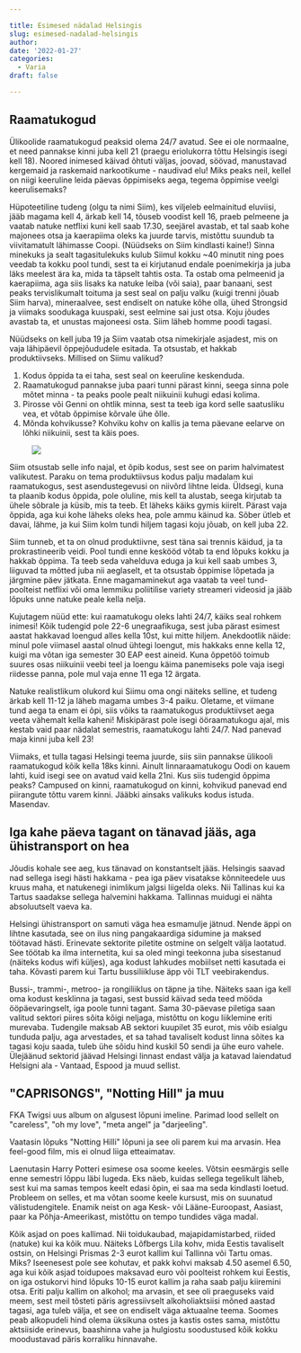 ```yaml
---

title: Esimesed nädalad Helsingis
slug: esimesed-nadalad-helsingis
author:
date: '2022-01-27'
categories:
  - Varia
draft: false

---
```


## Raamatukogud

Ülikoolide raamatukogud peaksid olema 24/7 avatud.
See ei ole normaalne, et need pannakse kinni juba kell 21 (praegu eriolukorra tõttu Helsingis isegi kell 18).
Noored inimesed käivad õhtuti väljas, joovad, söövad, manustavad kergemaid ja raskemaid narkootikume - naudivad elu!
Miks peaks neil, kellel on niigi keeruline leida päevas õppimiseks aega, tegema õppimise veelgi keerulisemaks?

Hüpoteetiline tudeng (olgu ta nimi Siim), kes viljeleb eelmainitud eluviisi, jääb magama kell 4, ärkab kell 14, tõuseb voodist kell 16, praeb pelmeene ja vaatab natuke netflixi kuni kell saab 17.30, seejärel avastab, et tal saab kohe majonees otsa ja kaerapiima oleks ka juurde tarvis, mistõttu suundub ta viivitamatult lähimasse Coopi.
(Nüüdseks on Siim kindlasti kaine!)
Sinna minekuks ja sealt tagasitulekuks kulub Siimul kokku ~40 minutit ning poes veedab ta kokku pool tundi, sest ta ei kirjutanud endale poenimekirja ja juba läks meelest ära ka, mida ta täpselt tahtis osta.
Ta ostab oma pelmeenid ja kaerapiima, aga siis lisaks ka natuke leiba (või saia), paar banaani, sest peaks tervislikumalt toituma ja sest seal on palju valku (kuigi trenni jõuab Siim harva), mineraalvee, sest endiselt on natuke kõhe olla, ühed Strongsid ja viimaks soodukaga kuuspaki, sest eelmine sai just otsa.
Koju jõudes avastab ta, et unustas majoneesi osta.
Siim läheb homme poodi tagasi.

Nüüdseks on kell juba 19 ja Siim vaatab otsa nimekirjale asjadest, mis on vaja lähipäevil õppejõududele esitada.
Ta otsustab, et hakkab produktiivseks.
Millised on Siimu valikud?
1. Kodus õppida ta ei taha, sest seal on keeruline keskenduda.
2. Raamatukogud pannakse juba paari tunni pärast kinni, seega sinna pole mõtet minna - ta peaks poole pealt niikuinii kuhugi edasi kolima.
3. Pirosse või Genni on ohtlik minna, sest ta teeb iga kord selle saatusliku vea, et võtab õppimise kõrvale ühe õlle.
4. Mõnda kohvikusse? 
Kohviku kohv on kallis ja tema päevane eelarve on lõhki niikuinii, sest ta käis poes.

<figure class="block">
  <img src="/images/Siim.png">
</figure>

Siim otsustab selle info najal, et õpib kodus, sest see on parim halvimatest valikutest.
Paraku on tema produktiivsus kodus palju madalam kui raamatukogus, sest asendustegevusi on niivõrd lihtne leida.
Üldsegi, kuna ta plaanib kodus õppida, pole oluline, mis kell ta alustab, seega kirjutab ta ühele sõbrale ja küsib, mis ta teeb.
Et läheks käiks gymis kiirelt.
Pärast vaja õppida, aga kui kohe läheks oleks hea, pole ammu käinud ka.
Sõber ütleb et davai, lähme, ja kui Siim kolm tundi hiljem tagasi koju jõuab, on kell juba 22.

Siim tunneb, et ta on olnud produktiivne, sest täna sai trennis käidud, ja ta prokrastineerib veidi.
Pool tundi enne keskööd võtab ta end lõpuks kokku ja hakkab õppima.
Ta teeb seda vahelduva eduga ja kui kell saab umbes 3, liiguvad ta mõtted juba nii aeglaselt, et ta otsustab õppimise lõpetada ja järgmine päev jätkata.
Enne magamaminekut aga vaatab ta veel tund-poolteist netflixi või oma lemmiku poliitilise variety streameri videosid ja jääb lõpuks unne natuke peale kella nelja.

Kujutagem nüüd ette: kui raamatukogu oleks lahti 24/7, käiks seal rohkem inimesi!
Kõik tudengid pole 22-6 unegraafikuga, sest juba pärast esimest aastat hakkavad loengud alles kella 10st, kui mitte hiljem.
Anekdootlik näide: minul pole viimasel aastal olnud ühtegi loengut, mis hakkaks enne kella 12, kuigi ma võtan iga semester 30 EAP eest aineid.
Kuna õppetöö toimub suures osas niikuinii veebi teel ja loengu käima panemiseks pole vaja isegi riidesse panna, pole mul vaja enne 11 ega 12 ärgata.

Natuke realistlikum olukord kui Siimu oma ongi näiteks selline, et tudeng ärkab kell 11-12 ja läheb magama umbes 3-4 paiku.
Oletame, et viimane tund aega ta enam ei õpi, siis võiks ta raamatukogus produktiivset aega veeta vähemalt kella kaheni!
Miskipärast pole isegi ööraamatukogu ajal, mis kestab vaid paar nädalat semestris, raamatukogu lahti 24/7.
Nad panevad maja kinni juba kell 23!

Viimaks, et tulla tagasi Helsingi teema juurde, siis siin pannakse ülikooli raamatukogud kõik kella 18ks kinni.
Ainult linnaraamatukogu Oodi on kauem lahti, kuid isegi see on avatud vaid kella 21ni.
Kus siis tudengid õppima peaks?
Campused on kinni, raamatukogud on kinni, kohvikud panevad end piirangute tõttu varem kinni.
Jääbki ainsaks valikuks kodus istuda.
Masendav.

## Iga kahe päeva tagant on tänavad jääs, aga ühistransport on hea 

Jõudis kohale see aeg, kus tänavad on konstantselt jääs.
Helsingis saavad nad sellega isegi hästi hakkama - pea iga päev visatakse kõnniteedele uus kruus maha, et natukenegi inimlikum jalgsi liigelda oleks.
Nii Tallinas kui ka Tartus saadakse sellega halvemini hakkama.
Tallinnas muidugi ei nähta absoluutselt vaeva ka.

Helsingi ühistransport on samuti väga hea esmamulje jätnud.
Nende äppi on lihtne kasutada, see on ilus ning pangakaardiga sidumine ja maksed töötavad hästi.
Erinevate sektorite piletite ostmine on selgelt välja laotatud.
See töötab ka ilma internetita, kui sa oled mingi teekonna juba sisestanud (näiteks kodus wifi küljes), aga kodust lahkudes mobiilset netti kasutada ei taha.
Kõvasti parem kui Tartu bussiliikluse äpp või TLT veebirakendus.

Bussi-, trammi-, metroo- ja rongiliiklus on täpne ja tihe.
Näiteks saan iga kell oma kodust kesklinna ja tagasi, sest bussid käivad seda teed mööda ööpäevaringselt, iga poole tunni tagant.
Sama 30-päevase piletiga saan valitud sektori piires sõita kõigi neljaga, mistõttu on kogu liiklemine eriti murevaba.
Tudengile maksab AB sektori kuupilet 35 eurot, mis võib esialgu tunduda palju, aga arvestades, et sa tahad tavaliselt kodust linna sõites ka tagasi koju saada, tuleb ühe sõidu hind kuskil 50 sendi ja ühe euro vahele.
Ülejäänud sektorid jäävad Helsingi linnast endast välja ja katavad laiendatud Helsigni ala - Vantaad, Espood ja muud sellist.

## "CAPRISONGS", "Notting Hill" ja muu

FKA Twigsi uus album on algusest lõpuni imeline.
Parimad lood sellelt on "careless", "oh my love", "meta angel" ja "darjeeling".

Vaatasin lõpuks "Notting Hilli" lõpuni ja see oli parem kui ma arvasin.
Hea feel-good film, mis ei olnud liiga etteaimatav.

Laenutasin Harry Potteri esimese osa soome keeles. 
Võtsin eesmärgis selle enne semestri lõppu läbi lugeda.
Eks näeb, kuidas sellega tegelikult läheb, sest kui ma samas tempos keelt edasi õpin, ei saa ma seda kindlasti loetud.
Probleem on selles, et ma võtan soome keele kursust, mis on suunatud välistudengitele.
Enamik neist on aga Kesk- või Lääne-Euroopast, Aasiast, paar ka Põhja-Ameerikast, mistõttu on tempo tundides väga madal.

Kõik asjad on poes kallimad. 
Nii toidukaubad, majapidamistarbed, riided (natuke) kui ka kõik muu.
Näiteks Lõfbergs Lila kohv, mida Eestis tavaliselt ostsin, on Helsingi Prismas 2-3 eurot kallim kui Tallinna või Tartu omas.
Miks?
Iseenesest pole see kohutav, et pakk kohvi maksab 4.50 asemel 6.50, aga kui kõik asjad toidupoes maksavad euro või poolteist rohkem kui Eestis, on iga ostukorvi hind lõpuks 10-15 eurot kallim ja raha saab palju kiiremini otsa.
Eriti palju kallim on alkohol; ma arvasin, et see oli praeguseks vaid meem, sest meil tõsteti päris agressiivselt alkoholiaktsiisi mõned aastad tagasi, aga tuleb välja, et see on endiselt väga aktuaalne teema.
Soomes peab alkopudeli hind olema üksikuna ostes ja kastis ostes sama, mistõttu aktsiiside erinevus, baashinna vahe ja hulgiostu soodustused kõik kokku moodustavad päris korraliku hinnavahe.

